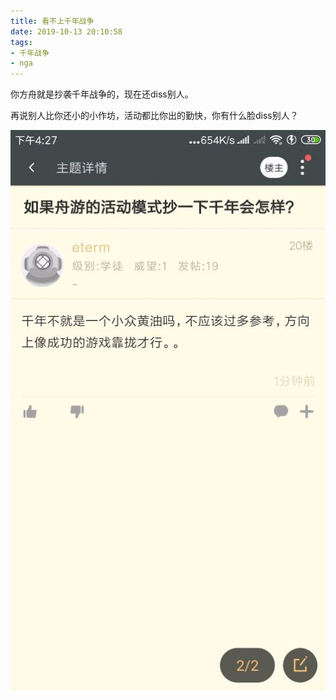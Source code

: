 ```yaml
---
title: 看不上千年战争
date: 2019-10-13 20:10:58
tags:
- 千年战争
- nga
---
```


你方舟就是抄袭千年战争的，现在还diss别人。

再说别人比你还小的小作坊，活动都比你出的勤快，你有什么脸diss别人？

![](2019-10-13-20-10/01.jpg)
